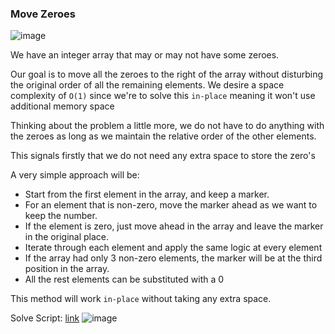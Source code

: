 <h3> Move Zeroes </h3>

![image](https://github.com/h4ckyou/h4ckyou.github.io/assets/127159644/c5220b25-cd32-4e48-9a63-bfe6227d2afe)

We have an integer array that may or may not have some zeroes. 

Our goal is to move all the zeroes to the right of the array without disturbing the original order of all the remaining elements. We desire a space complexity of `O(1)` since we're to solve this `in-place` meaning it won't use additional memory space

Thinking about the problem a little more, we do not have to do anything with the zeroes as long as we maintain the relative order of the other elements.

This signals firstly that we do not need any extra space to store the zero's

A very simple approach will be:
- Start from the first element in the array, and keep a marker.
- For an element that is non-zero, move the marker ahead as we want to keep the number.
- If the element is zero, just move ahead in the array and leave the marker in the original place.
- Iterate through each element and apply the same logic at every element
- If the array had only 3 non-zero elements, the marker will be at the third position in the array.
- All the rest elements can be substituted with a 0

This method will work `in-place` without taking any extra space.

Solve Script: [link](https://github.com/h4ckyou/h4ckyou.github.io/blob/main/posts/programming/Leetcode/Move%20Zeroes/solve.py)
![image](https://github.com/h4ckyou/h4ckyou.github.io/assets/127159644/f3248bd1-eb8b-4634-874e-de3f45f2ae7d)
